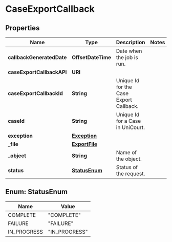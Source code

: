 

# CaseExportCallback


## Properties

| Name | Type | Description | Notes |
|------------ | ------------- | ------------- | -------------|
|**callbackGeneratedDate** | **OffsetDateTime** | Date when the job is run. |  |
|**caseExportCallbackAPI** | **URI** |  |  |
|**caseExportCallbackId** | **String** | Unique Id for the Case Export Callback. |  |
|**caseId** | **String** | Unique Id for a Case in UniCourt. |  |
|**exception** | [**Exception**](Exception.md) |  |  |
|**_file** | [**ExportFile**](ExportFile.md) |  |  |
|**_object** | **String** | Name of the object. |  |
|**status** | [**StatusEnum**](#StatusEnum) | Status of the request. |  |



## Enum: StatusEnum

| Name | Value |
|---- | -----|
| COMPLETE | &quot;COMPLETE&quot; |
| FAILURE | &quot;FAILURE&quot; |
| IN_PROGRESS | &quot;IN_PROGRESS&quot; |



